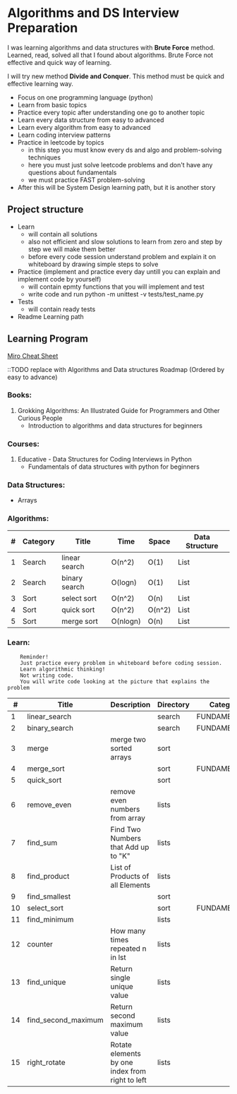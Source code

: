 # Algorithms and DS Interview Preparation

I was learning algorithms and data structures with **Brute Force** method.
Learned, read, solved all that I found about algorithms. Brute Force not effective and quick way of learning.

I will try new method **Divide and Conquer**. This method must be quick and effective learning way.

* Focus on one programming language (python)
* Learn from basic topics
* Practice every topic after understanding one go to another topic
* Learn every data structure from easy to advanced
* Learn every algorithm from easy to advanced
* Learn coding interview patterns
* Practice in leetcode by topics
  * in this step you must know every ds and algo and problem-solving techniques
  * here you must just solve leetcode problems and don't have any questions about fundamentals
  * we must practice FAST problem-solving
* After this will be System Design learning path, but it is another story

## Project structure

* Learn
  * will contain all solutions 
  * also not efficient and slow solutions to learn from zero and step by step we will make them better
  * before every code session understand problem and explain it on whiteboard by drawing simple steps to solve
* Practice (implement and practice every day untill you can explain and implement code by yourself)
  * will contain epmty functions that you will implement and test
  * write code and run python -m unittest -v tests/test_name.py
* Tests
  * will contain ready tests
* Readme Learning path

## Learning Program

[Miro Cheat Sheet](https://miro.com/app/board/uXjVPprU-bc=/)

::TODO replace with Algorithms and Data structures Roadmap (Ordered by easy to advance)

### Books:
1. Grokking Algorithms: An Illustrated Guide for Programmers and Other Curious People
   * Introduction to algorithms and data structures for beginners

### Courses:
1. Educative - Data Structures for Coding Interviews in Python
   * Fundamentals of data structures with python for beginners

### Data Structures:
* Arrays

### Algorithms:

| # | Category  | Title         | Time     | Space   | Data Structure |
|---|-----------|---------------|----------|---------|----------------|
| 1 | Search    | linear search | O(n^2)   | O(1)    | List           |
| 2 | Search    | binary search | O(logn)  | O(1)    | List           |
| 3 | Sort      | select sort   | O(n^2)   | O(n)    | List           |
| 4 | Sort      | quick sort    | O(n^2)   | O(n^2)  | List           |
| 5 | Sort      | merge sort    | O(nlogn) | O(n)    | List           |

### Learn:

```
    Reminder! 
    Just practice every problem in whiteboard before coding session.
    Learn algorithmic thinking!
    Not writing code.
    You will write code looking at the picture that explains the problem
```

| #  | Title               | Description                                     | Directory | Category      |
|----|---------------------|-------------------------------------------------|-----------|---------------|
| 1  | linear_search       |                                                 | search    | FUNDAMENTALS  |
| 2  | binary_search       |                                                 | search    | FUNDAMENTALS  |
| 3  | merge               | merge two sorted arrays                         | sort      |               |
| 4  | merge_sort          |                                                 | sort      | FUNDAMENTALS  |
| 5  | quick_sort          |                                                 | sort      |               |
| 6  | remove_even         | remove even numbers from array                  | lists     |               |
| 7  | find_sum            | Find Two Numbers that Add up to "K"             | lists     |               |
| 8  | find_product        | List of Products of all Elements                | lists     |               |
| 9  | find_smallest       |                                                 | sort      |               |
| 10 | select_sort         |                                                 | sort      | FUNDAMENTALS  |
| 11 | find_minimum        |                                                 | lists     |               |
| 12 | counter             | How many times repeated n in lst                | lists     |               |
| 13 | find_unique         | Return single unique value                      | lists     |               |
| 14 | find_second_maximum | Return second maximum value                     | lists     |               |
| 15 | right_rotate        | Rotate elements by one index from right to left | lists     |               |